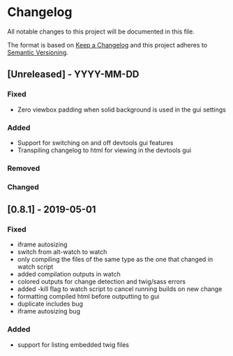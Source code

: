 # Changelog

All notable changes to this project will be documented in this file.

The format is based on [Keep a Changelog](http://keepachangelog.com/en/1.0.0/)
and this project adheres to [Semantic Versioning](http://semver.org/spec/v2.0.0.html).

## [Unreleased] - YYYY-MM-DD

### Fixed

- Zero viewbox padding when solid background is used in the gui settings

### Added

- Support for switching on and off devtools gui features
- Transpiling changelog to html for viewing in the devtools gui

### Removed

### Changed

## [0.8.1] - 2019-05-01

### Fixed

- iframe autosizing
- switch from alt-watch to watch
- only compiling the files of the same type as the one that changed in watch script
- added compilation outputs in watch
- colored outputs for change detection and twig/sass errors
- added -kill flag to watch script to cancel running builds on new change
- formatting compiled html before outputting to gui
- duplicate includes bug
- iframe autosizing bug

### Added

- support for listing embedded twig files
